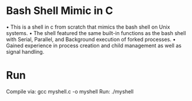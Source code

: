 # Bash Shell Mimic in C
•	This is a shell in c from scratch that mimics the bash shell on Unix systems.
•	The shell featured the same built-in functions as the bash shell with Serial, Parallel, and Background execution of forked processes.
•	Gained experience in process creation and child management as well as signal handling.
# Run
Compile via: gcc myshell.c -o myshell
Run: ./myshell

